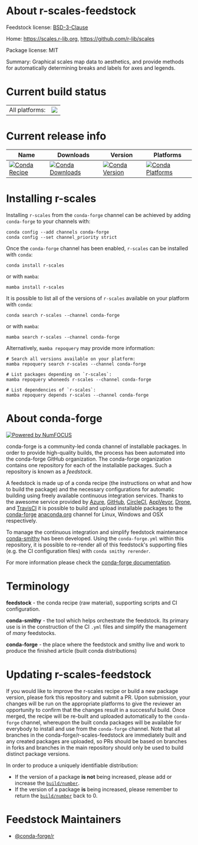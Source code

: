 About r-scales-feedstock
========================

Feedstock license: [BSD-3-Clause](https://github.com/conda-forge/r-scales-feedstock/blob/main/LICENSE.txt)

Home: https://scales.r-lib.org, https://github.com/r-lib/scales

Package license: MIT

Summary: Graphical scales map data to aesthetics, and provide methods for automatically determining breaks and labels for axes and legends.

Current build status
====================


<table><tr><td>All platforms:</td>
    <td>
      <a href="https://dev.azure.com/conda-forge/feedstock-builds/_build/latest?definitionId=1587&branchName=main">
        <img src="https://dev.azure.com/conda-forge/feedstock-builds/_apis/build/status/r-scales-feedstock?branchName=main">
      </a>
    </td>
  </tr>
</table>

Current release info
====================

| Name | Downloads | Version | Platforms |
| --- | --- | --- | --- |
| [![Conda Recipe](https://img.shields.io/badge/recipe-r--scales-green.svg)](https://anaconda.org/conda-forge/r-scales) | [![Conda Downloads](https://img.shields.io/conda/dn/conda-forge/r-scales.svg)](https://anaconda.org/conda-forge/r-scales) | [![Conda Version](https://img.shields.io/conda/vn/conda-forge/r-scales.svg)](https://anaconda.org/conda-forge/r-scales) | [![Conda Platforms](https://img.shields.io/conda/pn/conda-forge/r-scales.svg)](https://anaconda.org/conda-forge/r-scales) |

Installing r-scales
===================

Installing `r-scales` from the `conda-forge` channel can be achieved by adding `conda-forge` to your channels with:

```
conda config --add channels conda-forge
conda config --set channel_priority strict
```

Once the `conda-forge` channel has been enabled, `r-scales` can be installed with `conda`:

```
conda install r-scales
```

or with `mamba`:

```
mamba install r-scales
```

It is possible to list all of the versions of `r-scales` available on your platform with `conda`:

```
conda search r-scales --channel conda-forge
```

or with `mamba`:

```
mamba search r-scales --channel conda-forge
```

Alternatively, `mamba repoquery` may provide more information:

```
# Search all versions available on your platform:
mamba repoquery search r-scales --channel conda-forge

# List packages depending on `r-scales`:
mamba repoquery whoneeds r-scales --channel conda-forge

# List dependencies of `r-scales`:
mamba repoquery depends r-scales --channel conda-forge
```


About conda-forge
=================

[![Powered by
NumFOCUS](https://img.shields.io/badge/powered%20by-NumFOCUS-orange.svg?style=flat&colorA=E1523D&colorB=007D8A)](https://numfocus.org)

conda-forge is a community-led conda channel of installable packages.
In order to provide high-quality builds, the process has been automated into the
conda-forge GitHub organization. The conda-forge organization contains one repository
for each of the installable packages. Such a repository is known as a *feedstock*.

A feedstock is made up of a conda recipe (the instructions on what and how to build
the package) and the necessary configurations for automatic building using freely
available continuous integration services. Thanks to the awesome service provided by
[Azure](https://azure.microsoft.com/en-us/services/devops/), [GitHub](https://github.com/),
[CircleCI](https://circleci.com/), [AppVeyor](https://www.appveyor.com/),
[Drone](https://cloud.drone.io/welcome), and [TravisCI](https://travis-ci.com/)
it is possible to build and upload installable packages to the
[conda-forge](https://anaconda.org/conda-forge) [anaconda.org](https://anaconda.org/)
channel for Linux, Windows and OSX respectively.

To manage the continuous integration and simplify feedstock maintenance
[conda-smithy](https://github.com/conda-forge/conda-smithy) has been developed.
Using the ``conda-forge.yml`` within this repository, it is possible to re-render all of
this feedstock's supporting files (e.g. the CI configuration files) with ``conda smithy rerender``.

For more information please check the [conda-forge documentation](https://conda-forge.org/docs/).

Terminology
===========

**feedstock** - the conda recipe (raw material), supporting scripts and CI configuration.

**conda-smithy** - the tool which helps orchestrate the feedstock.
                   Its primary use is in the construction of the CI ``.yml`` files
                   and simplify the management of *many* feedstocks.

**conda-forge** - the place where the feedstock and smithy live and work to
                  produce the finished article (built conda distributions)


Updating r-scales-feedstock
===========================

If you would like to improve the r-scales recipe or build a new
package version, please fork this repository and submit a PR. Upon submission,
your changes will be run on the appropriate platforms to give the reviewer an
opportunity to confirm that the changes result in a successful build. Once
merged, the recipe will be re-built and uploaded automatically to the
`conda-forge` channel, whereupon the built conda packages will be available for
everybody to install and use from the `conda-forge` channel.
Note that all branches in the conda-forge/r-scales-feedstock are
immediately built and any created packages are uploaded, so PRs should be based
on branches in forks and branches in the main repository should only be used to
build distinct package versions.

In order to produce a uniquely identifiable distribution:
 * If the version of a package **is not** being increased, please add or increase
   the [``build/number``](https://docs.conda.io/projects/conda-build/en/latest/resources/define-metadata.html#build-number-and-string).
 * If the version of a package **is** being increased, please remember to return
   the [``build/number``](https://docs.conda.io/projects/conda-build/en/latest/resources/define-metadata.html#build-number-and-string)
   back to 0.

Feedstock Maintainers
=====================

* [@conda-forge/r](https://github.com/orgs/conda-forge/teams/r/)

